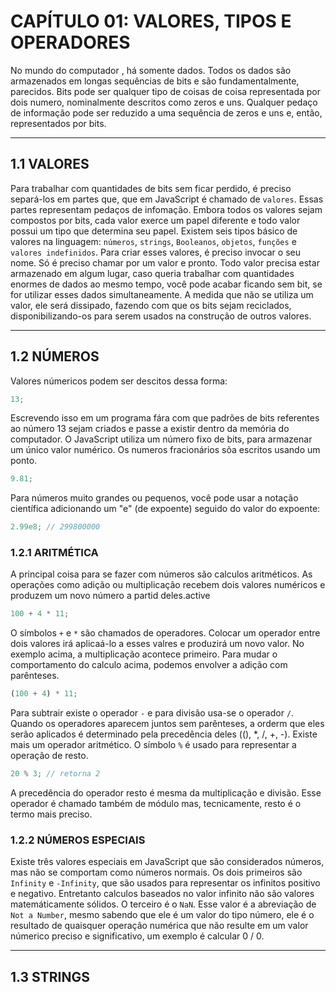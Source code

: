 # CAPÍTULO 01: VALORES, TIPOS E OPERADORES

No mundo do computador , há somente dados. Todos os dados são armazenados em longas sequências de bits e são fundamentalmente, parecidos. Bits pode ser qualquer tipo de coisas de coisa representada por dois numero, nominalmente descritos como zeros e uns. Qualquer pedaço de informação pode ser reduzido a uma sequência de zeros e uns e, então, representados por bits.

---

## 1.1 VALORES

Para trabalhar com quantidades de bits sem ficar perdido, é preciso separá-los em partes que, que em JavaScript é chamado de `valores`. Essas partes representam pedaços de infomação. Embora todos os valores sejam compostos por bits, cada valor exerce um papel diferente e todo valor possui um tipo que determina seu papel. Existem seis tipos básico de valores na linguagem: `números`, `strings`, `Booleanos`, `objetos`, `funções` e `valores indefinidos`. Para criar esses valores, é preciso invocar o seu nome. Só é preciso chamar por um valor e pronto. Todo valor precisa estar armazenado em algum lugar, caso queria trabalhar com quantidades enormes de dados ao mesmo tempo, você pode acabar ficando sem bit, se for utilizar esses dados simultaneamente. A medida que não se utiliza um valor, ele será dissipado, fazendo com que os bits sejam reciclados, disponibilizando-os para serem usados na construção de outros valores.

---

## 1.2 NÚMEROS

Valores númericos podem ser descitos dessa forma:

```js
13;
```

Escrevendo isso em um programa fára com que padrões de bits referentes ao número 13 sejam criados e passe a existir dentro da memória do computador. O JavaScript utiliza um número fixo de bits, para armazenar um único valor numérico. Os numeros fracionários sõa escritos usando um ponto.

```js
9.81;
```

Para números muito grandes ou pequenos, você pode usar a notação científica adicionando um "e" (de expoente) seguido do valor do expoente:

```js
2.99e8; // 299800000
```

### 1.2.1 ARITMÉTICA

A principal coisa para se fazer com números são calculos aritméticos. As operações como adição ou multiplicação recebem dois valores numéricos e produzem um novo número a partid deles.active

```js
100 + 4 * 11;
```

O símbolos `+` e `*` são chamados de operadores. Colocar um operador entre dois valores irá aplicaá-lo a esses valres e produzirá um novo valor. No exemplo acima, a multiplicação acontece primeiro. Para mudar o comportamento do calculo acima, podemos envolver a adição com parênteses.

```js
(100 + 4) * 11;
```

Para subtrair existe o operador `-` e para divisão usa-se o operador `/`. Quando os operadores aparecem juntos sem parênteses, a orderm que eles serão aplicados é determinado pela precedência deles ((), \*, /, +, -). Existe mais um operador aritmético. O símbolo `%` é usado para representar a operação de resto.

```js
20 % 3; // retorna 2
```

A precedência do operador resto é mesma da multiplicação e divisão. Esse operador é chamado também de módulo mas, tecnicamente, resto é o termo mais preciso.

### 1.2.2 NÚMEROS ESPECIAIS

Existe três valores especiais em JavaScript que são considerados números, mas não se comportam como números normais. Os dois primeiros são `Infinity` e `-Infinity`, que são usados para representar os infinitos positivo e negativo. Entretanto calculos baseados no valor infinito não são valores matemáticamente sólidos. O terceiro é o `NaN`. Esse valor é a abreviação de `Not a Number`, mesmo sabendo que ele é um valor do tipo número, ele é o resultado de quaisquer operação numérica que não resulte em um valor númerico preciso e significativo, um exemplo é calcular 0 / 0.

---

## 1.3 STRINGS
